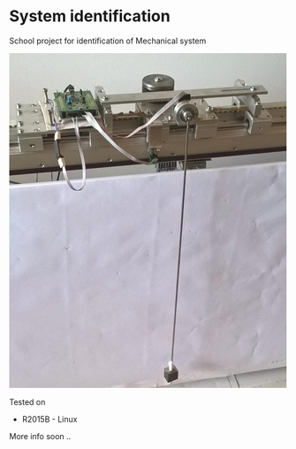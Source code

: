 # System identification

School project for identification of Mechanical system

![mech_system](/figs/mech_system.jpg )

Tested on

  * R2015B - Linux

More info soon ..
